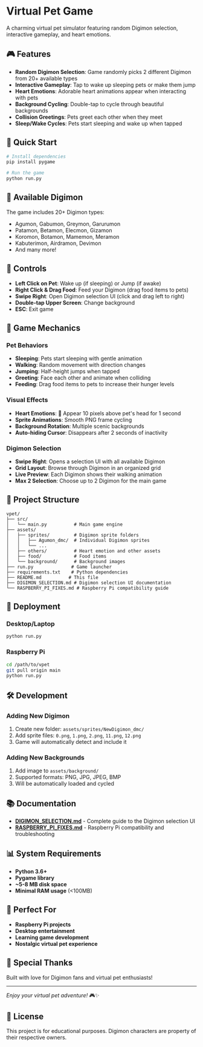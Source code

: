 # Virtual Pet Game

A charming virtual pet simulator featuring random Digimon selection, interactive gameplay, and heart emotions.

## 🎮 Features

- **Random Digimon Selection**: Game randomly picks 2 different Digimon from 20+ available types
- **Interactive Gameplay**: Tap to wake up sleeping pets or make them jump
- **Heart Emotions**: Adorable heart animations appear when interacting with pets
- **Background Cycling**: Double-tap to cycle through beautiful backgrounds
- **Collision Greetings**: Pets greet each other when they meet
- **Sleep/Wake Cycles**: Pets start sleeping and wake up when tapped

## 🎯 Quick Start

```bash
# Install dependencies
pip install pygame

# Run the game
python run.py
```

## 🎨 Available Digimon

The game includes 20+ Digimon types:
- Agumon, Gabumon, Greymon, Garurumon
- Patamon, Betamon, Elecmon, Gizamon
- Koromon, Botamon, Mamemon, Meramon
- Kabuterimon, Airdramon, Devimon
- And many more!

## 🎵 Controls

- **Left Click on Pet**: Wake up (if sleeping) or Jump (if awake)
- **Right Click & Drag Food**: Feed your Digimon (drag food items to pets)
- **Swipe Right**: Open Digimon selection UI (click and drag left to right)
- **Double-tap Upper Screen**: Change background
- **ESC**: Exit game

## 🎪 Game Mechanics

### Pet Behaviors
- **Sleeping**: Pets start sleeping with gentle animation
- **Walking**: Random movement with direction changes
- **Jumping**: Half-height jumps when tapped
- **Greeting**: Face each other and animate when colliding
- **Feeding**: Drag food items to pets to increase their hunger levels

### Visual Effects
- **Heart Emotions**: 💖 Appear 10 pixels above pet's head for 1 second
- **Sprite Animations**: Smooth PNG frame cycling
- **Background Rotation**: Multiple scenic backgrounds
- **Auto-hiding Cursor**: Disappears after 2 seconds of inactivity

### Digimon Selection
- **Swipe Right**: Opens a selection UI with all available Digimon
- **Grid Layout**: Browse through Digimon in an organized grid
- **Live Preview**: Each Digimon shows their walking animation
- **Max 2 Selection**: Choose up to 2 Digimon for the main game

## 📁 Project Structure

```
vpet/
├── src/
│   └── main.py          # Main game engine
├── assets/
│   ├── sprites/         # Digimon sprite folders
│   │   ├── Agumon_dmc/  # Individual Digimon sprites
│   │   └── ...
│   ├── others/          # Heart emotion and other assets
│   ├── food/            # Food items
│   └── background/      # Background images
├── run.py              # Game launcher
├── requirements.txt    # Python dependencies
├── README.md          # This file
├── DIGIMON_SELECTION.md # Digimon selection UI documentation
└── RASPBERRY_PI_FIXES.md # Raspberry Pi compatibility guide
```

## 🚀 Deployment

### Desktop/Laptop
```bash
python run.py
```

### Raspberry Pi
```bash
cd /path/to/vpet
git pull origin main
python run.py
```

## 🛠 Development

### Adding New Digimon
1. Create new folder: `assets/sprites/NewDigimon_dmc/`
2. Add sprite files: `0.png`, `1.png`, `2.png`, `11.png`, `12.png`
3. Game will automatically detect and include it

### Adding New Backgrounds
1. Add image to `assets/background/`
2. Supported formats: PNG, JPG, JPEG, BMP
3. Will be automatically loaded and cycled

## 📚 Documentation

- **[DIGIMON_SELECTION.md](DIGIMON_SELECTION.md)** - Complete guide to the Digimon selection UI
- **[RASPBERRY_PI_FIXES.md](RASPBERRY_PI_FIXES.md)** - Raspberry Pi compatibility and troubleshooting

## 📊 System Requirements

- **Python 3.6+**
- **Pygame library**
- **~5-8 MB disk space**
- **Minimal RAM usage** (<100MB)

## 🎯 Perfect For

- **Raspberry Pi projects**
- **Desktop entertainment**
- **Learning game development**
- **Nostalgic virtual pet experience**

## 💖 Special Thanks

Built with love for Digimon fans and virtual pet enthusiasts!

---
*Enjoy your virtual pet adventure!* 🎮✨

## 📄 License

This project is for educational purposes. Digimon characters are property of their respective owners.

